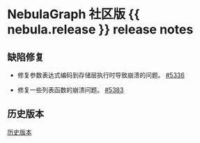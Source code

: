 # NebulaGraph 社区版 {{ nebula.release }} release notes

## 缺陷修复

- 修复参数表达式编码到存储层执行时导致崩溃的问题。 [#5336](https://github.com/vesoft-inc/nebula/pull/5336)

- 修复一些列表函数的崩溃问题。 [#5383](https://github.com/vesoft-inc/nebula/pull/5383)

## 历史版本

[历史版本](https://www.nebula-graph.com.cn/tags/%E5%8F%91%E7%89%88%E8%AF%B4%E6%98%8E)
